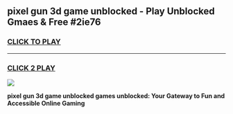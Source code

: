 
## pixel gun 3d game unblocked - Play Unblocked Gmaes & Free #2ie76
<h3>
<a href="https://news.freeplayer.one?title=pixel_gun_3d_game_unblocked&ref=26F">CLICK TO PLAY</a></h3>
<hr>

<h3>
<a href="https://news.freeplayer.one?title=pixel_gun_3d_game_unblocked&ref=26F">CLICK 2 PLAY</a>
  
</h3>

<a href="https://news.freeplayer.one?title=pixel_gun_3d_game_unblocked&ref=26F/"><img src="https://clearcache.store/games.png"></a>


**pixel gun 3d game unblocked games unblocked: Your Gateway to Fun and Accessible Online Gaming**
